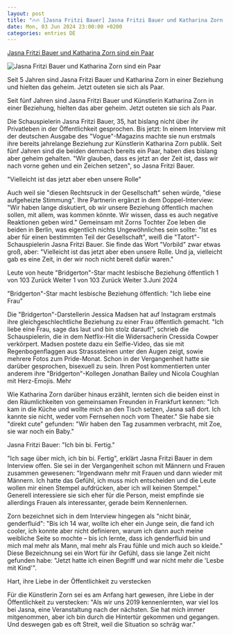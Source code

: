 ```yaml
---
layout: post
title: "🔥🔥 [Jasna Fritzi Bauer] Jasna Fritzi Bauer und Katharina Zorn sind ein Paar"
date: Mon, 03 Jun 2024 23:00:00 +0200
categories: entries DE
---
```

[Jasna Fritzi Bauer und Katharina Zorn sind ein Paar](https://www.stern.de/lifestyle/leute/jasna-fritzi-bauer-und-katharina-zorn-sind-ein-paar-34765996.html)

![Jasna Fritzi Bauer und Katharina Zorn sind ein Paar](https://image.stern.de/34766000/t/O7/v3/w1440/r1.7778/-/jasna-fritzi-bauer.jpg)

Seit 5 Jahren sind Jasna Fritzi Bauer und Katharina Zorn in einer Beziehung und hielten das geheim. Jetzt outeten sie sich als Paar.

Seit fünf Jahren sind Jasna Fritzi Bauer und Künstlerin Katharina Zorn in einer Beziehung, hielten das aber geheim. Jetzt outeten sie sich als Paar.

Die Schauspielerin Jasna Fritzi Bauer, 35, hat bislang nicht über ihr Privatleben in der Öffentlichkeit gesprochen. Bis jetzt: In einem Interview mit der deutschen Ausgabe des "Vogue"-Magazins machte sie nun erstmals ihre bereits jahrelange Beziehung zur Künstlerin Katharina Zorn publik. Seit fünf Jahren sind die beiden demnach bereits ein Paar, haben dies bislang aber geheim gehalten. "Wir glauben, dass es jetzt an der Zeit ist, dass wir nach vorne gehen und ein Zeichen setzen", so Jasna Fritzi Bauer.

"Vielleicht ist das jetzt aber eben unsere Rolle"

Auch weil sie "diesen Rechtsruck in der Gesellschaft" sehen würde, "diese aufgeheizte Stimmung". Ihre Partnerin ergänzt in dem Doppel-Interview: "Wir haben lange diskutiert, ob wir unsere Beziehung öffentlich machen sollen, mit allem, was kommen könnte. Wir wissen, dass es auch negative Reaktionen geben wird." Gemeinsam mit Zorns Tochter Zoe leben die beiden in Berlin, was eigentlich nichts Ungewöhnliches sein sollte: "Ist es aber für einen bestimmten Teil der Gesellschaft", weiß die "Tatort"-Schauspielerin Jasna Fritzi Bauer. Sie finde das Wort "Vorbild" zwar etwas groß, aber: "Vielleicht ist das jetzt aber eben unsere Rolle. Und ja, vielleicht gab es eine Zeit, in der wir noch nicht bereit dafür waren."

Leute von heute "Bridgerton"-Star macht lesbische Beziehung öffentlich 1 von 103 Zurück Weiter 1 von 103 Zurück Weiter 3.Juni 2024

"Bridgerton"-Star macht lesbische Beziehung öffentlich: "Ich liebe eine Frau"

Die "Bridgerton"-Darstellerin Jessica Madsen hat auf Instagram erstmals ihre gleichgeschlechtliche Beziehung zu einer Frau öffentlich gemacht. "Ich liebe eine Frau, sage das laut und bin stolz darauf!", schrieb die Schauspielerin, die in dem Netflix-Hit die Widersacherin Cressida Cowper verkörpert. Madsen postete dazu ein Selfie-Video, das sie mit Regenbogenflaggen aus Strasssteinen unter den Augen zeigt, sowie mehrere Fotos zum Pride-Monat. Schon in der Vergangenheit hatte sie darüber gesprochen, bisexuell zu sein. Ihren Post kommentierten unter anderem ihre "Bridgerton"-Kollegen Jonathan Bailey und Nicola Coughlan mit Herz-Emojis. Mehr

Wie Katharina Zorn darüber hinaus erzählt, lernten sich die beiden einst in den Räumlichkeiten von gemeinsamen Freunden in Frankfurt kennen: "Ich kam in die Küche und wollte mich an den Tisch setzen, Jasna saß dort. Ich kannte sie nicht, weder vom Fernsehen noch vom Theater." Sie habe sie "direkt cute" gefunden: "Wir haben den Tag zusammen verbracht, mit Zoe, sie war noch ein Baby."

Jasna Fritzi Bauer: "Ich bin bi. Fertig."

"Ich sage über mich, ich bin bi. Fertig", erklärt Jasna Fritzi Bauer in dem Interview offen. Sie sei in der Vergangenheit schon mit Männern und Frauen zusammen gewesenen: "Irgendwann mehr mit Frauen und dann wieder mit Männern. Ich hatte das Gefühl, ich muss mich entscheiden und die Leute wollen mir einen Stempel aufdrücken, aber ich will keinen Stempel." Generell interessiere sie sich eher für die Person, meist empfinde sie allerdings Frauen als interessanter, gerade beim Kennenlernen.

Zorn bezeichnet sich in dem Interview hingegen als "nicht binär, genderfluid": "Bis ich 14 war, wollte ich eher ein Junge sein, die fand ich cooler, ich konnte aber nicht definieren, warum ich dann auch meine weibliche Seite so mochte – bis ich lernte, dass ich genderfluid bin und mich mal mehr als Mann, mal mehr als Frau fühle und mich auch so kleide." Diese Bezeichnung sei ein Wort für ihr Gefühl, dass sie lange Zeit nicht gefunden habe: "Jetzt hatte ich einen Begriff und war nicht mehr die 'Lesbe mit Kind'".

Hart, ihre Liebe in der Öffentlichkeit zu verstecken

Für die Künstlerin Zorn sei es am Anfang hart gewesen, ihre Liebe in der Öffentlichkeit zu verstecken: "Als wir uns 2019 kennenlernten, war viel los bei Jasna, eine Veranstaltung nach der nächsten. Sie hat mich immer mitgenommen, aber ich bin durch die Hintertür gekommen und gegangen. Und deswegen gab es oft Streit, weil die Situation so schräg war."

